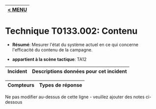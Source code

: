 |[< MENU](../../README.md)|
|---|
# Technique T0133.002: Contenu

* **Résumé**: Mesurer l'état du système actuel en ce qui concerne l'efficacité du contenu de la campagne.

* **appartient à la scène tactique**: TA12


|Incident |Descriptions données pour cet incident |
|-------- |-------------------- |



|Compteurs |Types de réponse |
|-------- |-------------- |


Ne pas modifier au-dessus de cette ligne - veuillez ajouter des notes ci-dessous